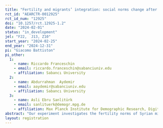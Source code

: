 ```yaml
---
title: "Fertility and migrants’ integration: social norms change after forced migration"
rct_id: "AEARCTR-0012925"
rct_id_num: "12925"
doi: "10.1257/rct.12925-1.2"
date: "2024-02-01"
status: "in_development"
jel: "F22,	J13, Z10"
start_year: "2024-02-25"
end_year: "2024-12-31"
pi: "Giacomo Battiston"
pi_other:
  1:
    - name: Riccardo Franceschin
    - email: riccardo.franceschin@sabanciuniv.edu
    - affiliation: Sabancı University
  2:
    - name: Abdurrahman  Aydemir
    - email: aaydemir@sabanciuniv.edu
    - affiliation: Sabancı University
  3:
    - name: Asli Ebru Sanlitürk
    - email: sanlituerk@demogr.mpg.de
    - affiliation: Max Planck Institute for Demographic Research, Digital and Computational Demography Lab
abstract: "Our experiment investigates the fertility norms of Syrian migrants relocated in Türkiye due to the civil conflict that started in 2011, in relation to the norms of the native Turkish population. We implement an RCT evaluating an information intervention among a sample of Syrian refugees. Individuals are randomized into two treatment groups receiving information about natives’ and Syrians’ fertility and fertility intentions, and a pure control group receiving no information. We then compare the fertility intentions of the treated group and the control group immediately after the treatment and intentions and outcomes after six months. We also conduct heterogeneity analysis disciplined by a simple theoretical model of native-migrant interactions and descriptive norms. If our results align with the model predictions, we may also exploit a structural estimation to produce counterfactual scenarios on the convergence of social norms with and without native-migrant interaction."
layout: registration
---
```


